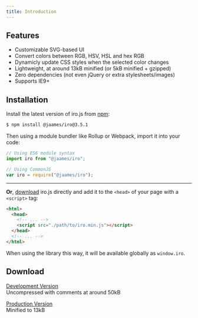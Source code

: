```yaml
---
title: Introduction
---
```


## Features

 * Customizable SVG-based UI
 * Convert colors between RGB, HSV, HSL and hex RGB
 * Dynamicly update CSS styles when the selected color changes
 * Lightweight, at around 13kB minified (or 5kB minified + gzipped)
 * Zero dependencies (not even jQuery or extra stylesheets/images)
 * Supports IE9+

## Installation

Install the latest version of iro.js from [npm](https://www.npmjs.com/package/@jaames/iro):

```bash
$ npm install @jaames/iro@3.5.1
```

Then using a module bundler like Rollup or Webpack, import it into your code:

```js
// Using ES6 module syntax
import iro from "@jaames/iro";

// Using CommonJS
var iro = require("@jaames/iro");
```

----

**Or**, [download](#download) iro.js directly and add it to the `<head>` of your page with a `<script>` tag:

```html
<html>
  <head>
    <!-- ... -->
    <script src="./path/to/iro.min.js"></script>
  </head>
  <!-- ... -->
</html>
```

When using the library this way, it will be available globally as `window.iro`.

## Download

[Development Version](https://raw.githubusercontent.com/jaames/iro.js/v3/dist/iro.js) <br>
Uncompressed with comments at around 50kB

[Production Version](https://raw.githubusercontent.com/jaames/iro.js/v3/dist/iro.min.js) <br>
Minified to 13kB
